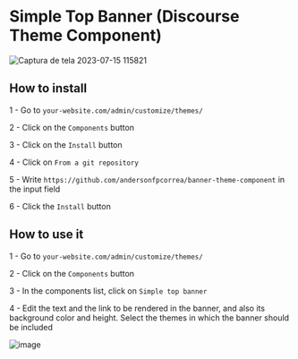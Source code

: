 # Simple Top Banner (Discourse Theme Component)

![Captura de tela 2023-07-15 115821](https://github.com/andersonfpcorrea/banner-theme-component/assets/92505216/97b87301-d16b-4fe4-bb73-f12f5984fd05)

## How to install

1 - Go to `your-website.com/admin/customize/themes/`

2 - Click on the `Components` button

3 - Click on the `Install` button

4 - Click on `From a git repository`

5 - Write `https://github.com/andersonfpcorrea/banner-theme-component` in the input field

6 - Click the `Install` button

## How to use it

1 - Go to `your-website.com/admin/customize/themes/`

2 - Click on the `Components` button

3 - In the components list, click on `Simple top banner`

4 - Edit the text and the link to be rendered in the banner, and also its background color and height. Select the themes in which the banner should be included

![image](https://github.com/andersonfpcorrea/banner-theme-component/assets/92505216/41276524-8ec3-43f7-a35d-637cf3e9b895)
